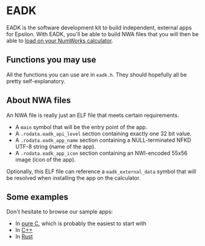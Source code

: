 # EADK

EADK is the software development kit to build independent, external apps for Epsilon. With EADK, you'll be able to build NWA files that you will then be able to [load on your NumWorks calculator](https://my.numworks.com/apps).

## Functions you may use

All the functions you can use are in `eadk.h`. They should hopefully all be pretty self-explanatory.

## About NWA files

An NWA file is really just an ELF file that meets certain requirements.

 - A `main` symbol that will be the entry point of the app.
 - A `.rodata.eadk_api_level` section containing exactly one 32 bit value.
 - A `.rodata.eadk_app_name` section containing a NULL-terminated NFKD UTF-8 string (name of the app).
 - A `.rodata.eadk_app_icon` section containing an NWI-encoded 55x56 image (icon of the app).

Optionally, this ELF file can reference a `eadk_external_data` symbol that will be resolved when installing the app on the calculator.

## Some examples

Don't hesitate to browse our sample apps:
 - In [pure C](https://github.com/numworks/epsilon-sample-app), which is probably the easiest to start with
 - In [C++](https://github.com/numworks/epsilon-sample-app-cpp)
 - In [Rust](https://github.com/numworks/epsilon-sample-app-cpp)
